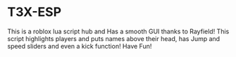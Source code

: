 # T3X-ESP
This is a roblox lua script hub and Has a smooth GUI thanks to Rayfield!
This script highlights players and puts names above their head, has Jump and speed sliders and even a kick function!
Have Fun!
